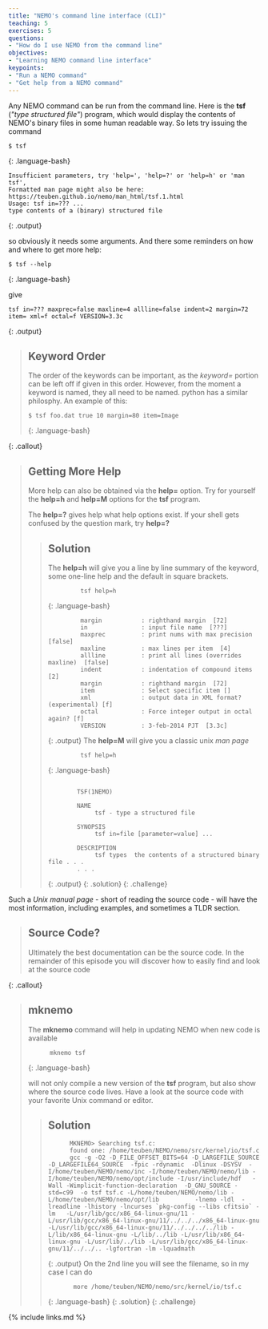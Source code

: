 ```yaml
---
title: "NEMO's command line interface (CLI)"
teaching: 5
exercises: 5
questions:
- "How do I use NEMO from the command line"
objectives:
- "Learning NEMO command line interface"
keypoints:
- "Run a NEMO command"
- "Get help from a NEMO command"
---
```



Any NEMO command can be run from the command line. Here is the **tsf** (*"type structured file"*) program,
which would display the contents of NEMO's binary files in some human readable way. So lets try issuing
the command

~~~
$ tsf 
~~~
{: .language-bash}

~~~
Insufficient parameters, try 'help=', 'help=?' or 'help=h' or 'man tsf',
Formatted man page might also be here: https://teuben.github.io/nemo/man_html/tsf.1.html
Usage: tsf in=??? ...
type contents of a (binary) structured file
~~~
{: .output}

so obviously it needs some arguments. And there some reminders on how and where to get more help:

~~~
$ tsf --help
~~~
{: .language-bash}

give

~~~
tsf in=??? maxprec=false maxline=4 allline=false indent=2 margin=72 item= xml=f octal=f VERSION=3.3c
~~~
{: .output}



> ## Keyword Order
>
> The order of the keywords can be important, as the *keyword=* portion can be left off if given
> in this order. However, from the moment a keyword is named, they all need to be named. python
> has a similar philosphy. An example of this:
> 
> ~~~
> $ tsf foo.dat true 10 margin=80 item=Image
> ~~~
> {: .language-bash}
> 
{: .callout}


> ## Getting More Help
>
> More help can also be obtained via the **help=** option. Try for yourself the **help=h** and
> **help=M** options for the **tsf** program.
>
> The **help=?** gives help what help options exist. If your shell gets confused by the question
> mark, try **help=\?**
>
> > ## Solution
> > The **help=h** will give you a line by line summary of the keyword, some one-line help
> > and the default in square brackets.
> > ~~~
> >          tsf help=h
> > ~~~
> > {: .language-bash}
> > ~~~
> >          margin           : righthand margin  [72]
> >          in               : input file name  [???]
> >          maxprec          : print nums with max precision  [false]
> >          maxline          : max lines per item  [4]
> >          allline          : print all lines (overrides maxline)  [false]
> >          indent           : indentation of compound items  [2]
> >          margin           : righthand margin  [72]
> >          item             : Select specific item []
> >          xml              : output data in XML format? (experimental) [f]
> >          octal            : Force integer output in octal again? [f]
> >          VERSION          : 3-feb-2014 PJT  [3.3c]
> > ~~~
> > {: .output}
> > The **help=M** will give you a classic unix *man page*
> > ~~~
> >          tsf help=h
> > ~~~
> > {: .language-bash}
> > ~~~
> >
> >         TSF(1NEMO)
> > 
> >         NAME
> >              tsf - type a structured file
> > 
> >         SYNOPSIS
> >              tsf in=file [parameter=value] ...
> > 
> >         DESCRIPTION
> >              tsf types  the contents of a structured binary file . . .
> >         . . .
> > ~~~
> > {: .output}
> {: .solution}
{: .challenge}

Such a *Unix manual page* - short of reading the source code - will have the most information,
including examples, and sometimes a TLDR section.

> ## Source Code?
>
>  Ultimately the best documentation can be the source code. In the remainder of this episode
>  you will discover how to easily find and look at the source code
>
{: .callout}


> ## mknemo
>
> The **mknemo** command will help in updating NEMO when new code is available
> ~~~
>       mknemo tsf
> ~~~
> {: .language-bash}
>
> will not only compile a new version of the **tsf** program, but also show where the
> source code lives. Have a look at the source code with your favorite Unix command or editor.
>
> > ## Solution
> >
> > ~~~
> >       MKNEMO> Searching tsf.c: 
> >       found one: /home/teuben/NEMO/nemo/src/kernel/io/tsf.c
> >       gcc -g -O2 -D_FILE_OFFSET_BITS=64 -D_LARGEFILE_SOURCE -D_LARGEFILE64_SOURCE  -fpic -rdynamic  -Dlinux -DSYSV  -I/home/teuben/NEMO/nemo/inc -I/home/teuben/NEMO/nemo/lib -I/home/teuben/NEMO/nemo/opt/include -I/usr/include/hdf   -Wall -Wimplicit-function-declaration  -D_GNU_SOURCE -std=c99  -o tsf tsf.c -L/home/teuben/NEMO/nemo/lib -L/home/teuben/NEMO/nemo/opt/lib          -lnemo -ldl  -lreadline -lhistory -lncurses `pkg-config --libs cfitsio` -lm   -L/usr/lib/gcc/x86_64-linux-gnu/11 -L/usr/lib/gcc/x86_64-linux-gnu/11/../../../x86_64-linux-gnu -L/usr/lib/gcc/x86_64-linux-gnu/11/../../../../lib -L/lib/x86_64-linux-gnu -L/lib/../lib -L/usr/lib/x86_64-linux-gnu -L/usr/lib/../lib -L/usr/lib/gcc/x86_64-linux-gnu/11/../../.. -lgfortran -lm -lquadmath 
> >
> > ~~~
> > {: .output}
> > On the 2nd line you will see the filename, so in my case I can do
> > 
> > ~~~
> >        more /home/teuben/NEMO/nemo/src/kernel/io/tsf.c
> > ~~~
> > {: .language-bash}
> {: .solution}
{: .challenge}





{% include links.md %}

